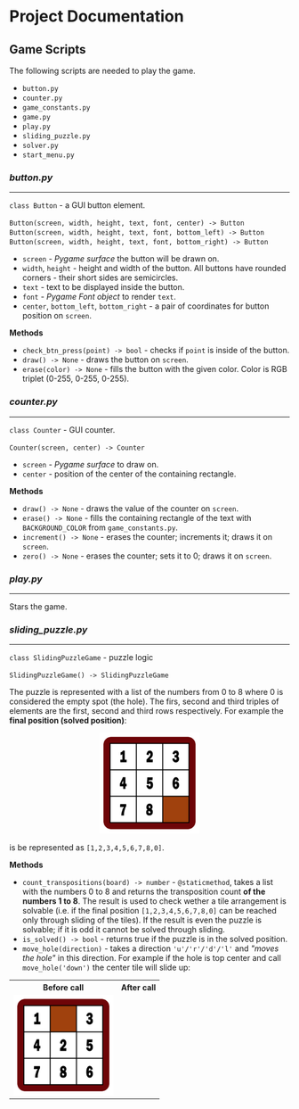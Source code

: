 # Project Documentation


## Game Scripts

The following scripts are needed to play the game.
- `button.py`
- `counter.py`
- `game_constants.py`
- `game.py`
- `play.py`
- `sliding_puzzle.py`
- `solver.py`
- `start_menu.py`

### ***button.py***

---

`class Button` - a GUI button element.  

`Button(screen, width, height, text, font, center) -> Button`  
`Button(screen, width, height, text, font, bottom_left) -> Button`  
`Button(screen, width, height, text, font, bottom_right) -> Button`

- `screen` - *Pygame surface* the button will be drawn on.
- `width`, `height` - height and width of the button. All buttons have rounded corners - their short sides are semicircles.
- `text` - text to be displayed inside the button.
- `font` - *Pygame Font object* to render `text`.
- `center`, `bottom_left`, `bottom_right` - a pair of coordinates for button position on `screen`.

**Methods**

- `check_btn_press(point) -> bool` - checks if `point` is inside of the button.
- `draw() -> None` - draws the button on `screen`.
- `erase(color) -> None` - fills the button with the given color. Color is RGB triplet (0-255, 0-255, 0-255).

### ***counter.py***

---

`class Counter` - GUI counter.

`Counter(screen, center) -> Counter`

- `screen` - *Pygame surface* to draw on.
- `center` - position of the center of the containing rectangle.

**Methods**

- `draw() -> None` - draws the value of the counter on `screen`.
- `erase() -> None` - fills the containing rectangle of the text with `BACKGROUND_COLOR` from `game_constants.py`.
- `increment() -> None` - erases the counter; increments it; draws it on `screen`.
- `zero() -> None` - erases the counter; sets it to 0; draws it on `screen`.

### ***play.py***

---

Stars the game.

### ***sliding_puzzle.py***

---

`class SlidingPuzzleGame` - puzzle logic

`SlidingPuzzleGame() -> SlidingPuzzleGame`

The puzzle is represented with a list of the numbers from 0 to 8 where 0 is considered the empty spot (the hole). The firs, second and third triples of elements are the first, second and third rows respectively. For example the **final position (solved position)**:

<p align='center'>
  <img src='media\8-puzzle_solved_board.png' width='180'>
</p>

is be represented as `[1,2,3,4,5,6,7,8,0]`.

**Methods**

- `count_transpositions(board) -> number` - `@staticmethod`, takes a list with the numbers 0 to 8 and returns the transposition count **of the numbers 1 to 8**. The result is used to check wether a tile arrangement is solvable (i.e. if the final position `[1,2,3,4,5,6,7,8,0]` can be reached only through sliding of the tiles). If the result is even the puzzle is solvable; if it is odd it cannot be solved through sliding.
- `is_solved() -> bool` - returns true if the puzzle is in the solved position.
- `move_hole(direction)` - takes a direction `'u'/'r'/'d'/'l'` and *"moves the hole"* in this direction. For example if the hole is top center and call `move_hole('down')` the center tile will slide up:
<p align='center'>
  <table>
    <tr>
      <th>Before call</th>
      <th>After call</th>
    </tr>
    <tr>
      <td><img src='media\8-puzzle_shuffled_board.png' width='180'></td>
    </tr>
  </table>
</p>
  